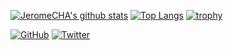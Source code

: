 [![JeromeCHA's github stats](https://github-readme-stats.vercel.app/api?username=JeromeCHA&count_private=true&show_icons=true)](https://github.com/JeromeCHA/github-readme-stats)
[![Top Langs](https://github-readme-stats.vercel.app/api/top-langs/?username=JeromeCHA&hide=CSS,javascript,html&show_icons=true)](https://github.com/JeromeCHA/github-readme-stats)
[![trophy](https://github-profile-trophy.vercel.app/?username=JeromeCHA)](https://github.com/JeromeCHA "trophy")

[![GitHub](https://img.shields.io/github/followers/JeromeCHA?style=social)](https://github.com/JeromeCHA "GitHub")
[![Twitter](https://img.shields.io/twitter/follow/JeromeCHA?style=social)](https://twitter.com/yujiro45 "Twitter")

<!--
**JeromeCHA/JeromeCHA** is a ✨ _special_ ✨ repository because its `README.md` (this file) appears on your GitHub profile.

Here are some ideas to get you started:

- 🔭 I’m currently working on ...
- 🌱 I’m currently learning ...
- 👯 I’m looking to collaborate on ...
- 🤔 I’m looking for help with ...
- 💬 Ask me about ...
- 📫 How to reach me: ...
- 😄 Pronouns: ...
- ⚡ Fun fact: ...
-->
